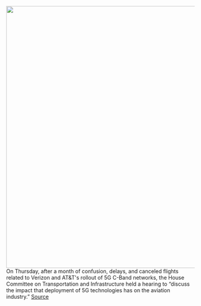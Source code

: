 <img src='https://cdn.vox-cdn.com/thumbor/AGgoJMKBvknrsVYiSzeoW1OuQfw=/0x0:3606x2404/1200x800/filters:focal(838x1332:1414x1908)/cdn.vox-cdn.com/uploads/chorus_image/image/70472484/1298903274.0.jpg' width='700px' /><br/>
On Thursday, after a month of confusion, delays, and canceled flights related to Verizon and AT&T's rollout of 5G C-Band networks, the House Committee on Transportation and Infrastructure held a hearing to “discuss the impact that deployment of 5G technologies has on the aviation industry.”
<a href='https://www.theverge.com/2022/2/4/22917018/5g-c-band-airplanes-house-committee-transportation-infrastructure-faa-fcc'> Source <a/>
